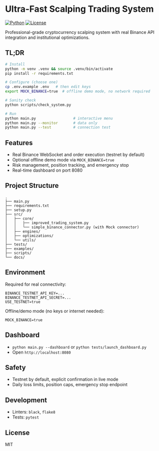# Ultra-Fast Scalping Trading System

[![Python](https://img.shields.io/badge/Python-3.8%2B-blue.svg)](https://python.org)
[![License](https://img.shields.io/badge/License-MIT-green.svg)](LICENSE)

Professional-grade cryptocurrency scalping system with real Binance API integration and institutional optimizations.

## TL;DR

```bash
# Install
python -m venv .venv && source .venv/bin/activate
pip install -r requirements.txt

# Configure (choose one)
cp .env.example .env   # then edit keys
export MOCK_BINANCE=true  # offline demo mode, no network required

# Sanity check
python scripts/check_system.py

# Run
python main.py                 # interactive menu
python main.py --monitor       # data only
python main.py --test          # connection test
```

## Features

- Real Binance WebSocket and order execution (testnet by default)
- Optional offline demo mode via `MOCK_BINANCE=true`
- Risk management, position tracking, and emergency stop
- Real-time dashboard on port 8080

## Project Structure

```
.
├── main.py
├── requirements.txt
├── setup.py
├── src/
│   ├── core/
│   │   ├── improved_trading_system.py
│   │   └── simple_binance_connector.py (with Mock connector)
│   ├── engines/
│   ├── optimizations/
│   └── utils/
├── tests/
├── examples/
├── scripts/
└── docs/
```

## Environment

Required for real connectivity:

```env
BINANCE_TESTNET_API_KEY=...
BINANCE_TESTNET_API_SECRET=...
USE_TESTNET=true
```

Offline/demo mode (no keys or internet needed):

```env
MOCK_BINANCE=true
```

## Dashboard

- `python main.py --dashboard` or `python tests/launch_dashboard.py`
- Open `http://localhost:8080`

## Safety

- Testnet by default, explicit confirmation in live mode
- Daily loss limits, position caps, emergency stop endpoint

## Development

- Linters: `black`, `flake8`
- Tests: `pytest`

## License

MIT